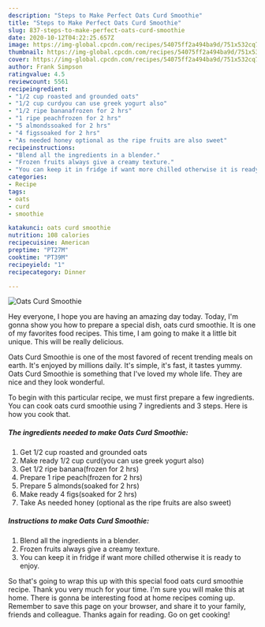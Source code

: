 ```yaml
---
description: "Steps to Make Perfect Oats Curd Smoothie"
title: "Steps to Make Perfect Oats Curd Smoothie"
slug: 837-steps-to-make-perfect-oats-curd-smoothie
date: 2020-10-12T04:22:25.657Z
image: https://img-global.cpcdn.com/recipes/54075ff2a494ba9d/751x532cq70/oats-curd-smoothie-recipe-main-photo.jpg
thumbnail: https://img-global.cpcdn.com/recipes/54075ff2a494ba9d/751x532cq70/oats-curd-smoothie-recipe-main-photo.jpg
cover: https://img-global.cpcdn.com/recipes/54075ff2a494ba9d/751x532cq70/oats-curd-smoothie-recipe-main-photo.jpg
author: Frank Simpson
ratingvalue: 4.5
reviewcount: 5561
recipeingredient:
- "1/2 cup roasted and grounded oats"
- "1/2 cup curdyou can use greek yogurt also"
- "1/2 ripe bananafrozen for 2 hrs"
- "1 ripe peachfrozen for 2 hrs"
- "5 almondssoaked for 2 hrs"
- "4 figssoaked for 2 hrs"
- "As needed honey optional as the ripe fruits are also sweet"
recipeinstructions:
- "Blend all the ingredients in a blender."
- "Frozen fruits always give a creamy texture."
- "You can keep it in fridge if want more chilled otherwise it is ready to enjoy."
categories:
- Recipe
tags:
- oats
- curd
- smoothie

katakunci: oats curd smoothie 
nutrition: 108 calories
recipecuisine: American
preptime: "PT27M"
cooktime: "PT39M"
recipeyield: "1"
recipecategory: Dinner

---
```



![Oats Curd Smoothie](https://img-global.cpcdn.com/recipes/54075ff2a494ba9d/751x532cq70/oats-curd-smoothie-recipe-main-photo.jpg)

Hey everyone, I hope you are having an amazing day today. Today, I'm gonna show you how to prepare a special dish, oats curd smoothie. It is one of my favorites food recipes. This time, I am going to make it a little bit unique. This will be really delicious.

Oats Curd Smoothie is one of the most favored of recent trending meals on earth. It's enjoyed by millions daily. It's simple, it's fast, it tastes yummy. Oats Curd Smoothie is something that I've loved my whole life. They are nice and they look wonderful.




To begin with this particular recipe, we must first prepare a few ingredients. You can cook oats curd smoothie using 7 ingredients and 3 steps. Here is how you cook that.

<!--inarticleads1-->

##### The ingredients needed to make Oats Curd Smoothie:

1. Get 1/2 cup roasted and grounded oats
1. Make ready 1/2 cup curd(you can use greek yogurt also)
1. Get 1/2 ripe banana(frozen for 2 hrs)
1. Prepare 1 ripe peach(frozen for 2 hrs)
1. Prepare 5 almonds(soaked for 2 hrs)
1. Make ready 4 figs(soaked for 2 hrs)
1. Take As needed honey (optional as the ripe fruits are also sweet)




<!--inarticleads2-->

##### Instructions to make Oats Curd Smoothie:

1. Blend all the ingredients in a blender.
1. Frozen fruits always give a creamy texture.
1. You can keep it in fridge if want more chilled otherwise it is ready to enjoy.




So that's going to wrap this up with this special food oats curd smoothie recipe. Thank you very much for your time. I'm sure you will make this at home. There is gonna be interesting food at home recipes coming up. Remember to save this page on your browser, and share it to your family, friends and colleague. Thanks again for reading. Go on get cooking!
